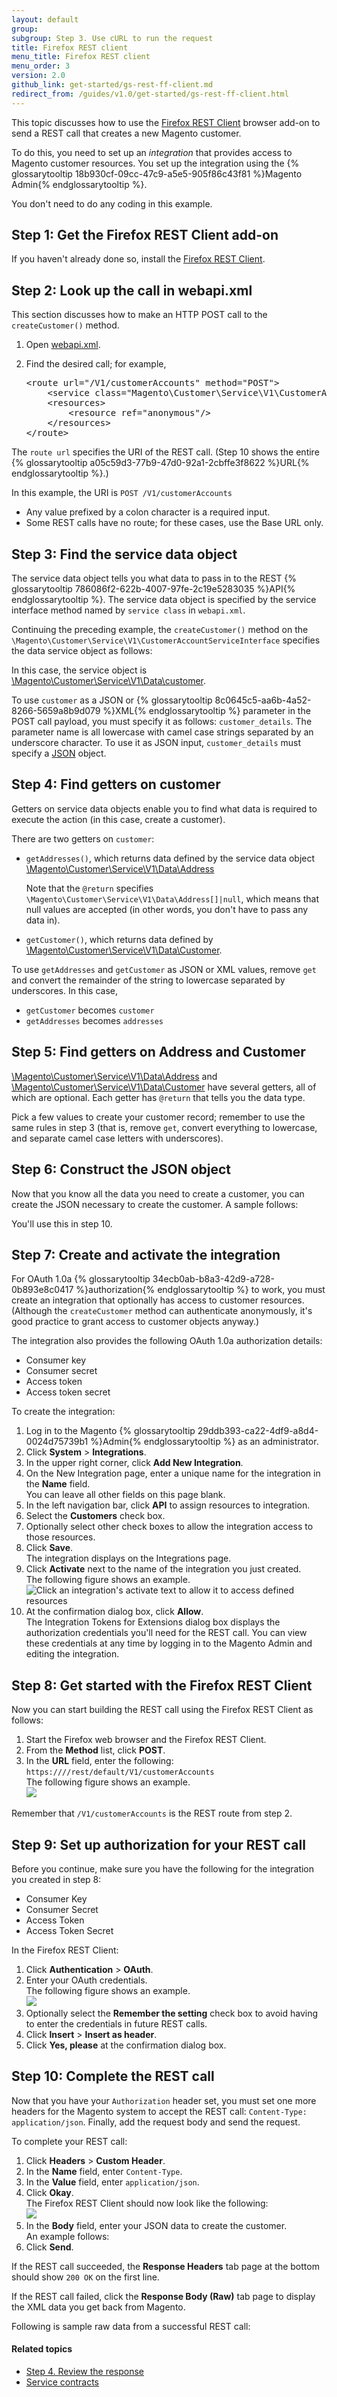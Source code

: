```yaml
---
layout: default
group:
subgroup: Step 3. Use cURL to run the request
title: Firefox REST client
menu_title: Firefox REST client
menu_order: 3
version: 2.0
github_link: get-started/gs-rest-ff-client.md
redirect_from: /guides/v1.0/get-started/gs-rest-ff-client.html
---
```


This topic discusses how to use the <a href="https://addons.mozilla.org/en-US/firefox/addon/restclient/" target="_blank">Firefox REST Client</a> browser add-on to send a REST call that creates a new Magento customer.

To do this, you need to set up an _integration_ that provides access to Magento customer resources. You set up the integration using the {% glossarytooltip 18b930cf-09cc-47c9-a5e5-905f86c43f81 %}Magento Admin{% endglossarytooltip %}.

You don't need to do any coding in this example.

<div id="accordion">
<h2>Step 1: Get the Firefox REST Client add-on</h2>
<div><p>If you haven't already done so, install the <a href="https://addons.mozilla.org/en-US/firefox/addon/restclient/" target="_blank">Firefox REST Client</a>.</p>
</div>

<h2>Step 2: Look up the call in webapi.xml</h2>
<div><p>This section discusses how to make an HTTP POST call to the <code>createCustomer()</code> method.</p>
<ol><li>Open <a href="{{ site.mage2000url }}app/code/Magento/Customer/etc/webapi.xml" target="_blank">webapi.xml</a>.</li>
<li><p>Find the desired call; for example,</p>
<pre>
&lt;route url="/V1/customerAccounts" method="POST">
    &lt;service class="Magento\Customer\Service\V1\CustomerAccountServiceInterface" method="createCustomer"/>
    &lt;resources>
        &lt;resource ref="anonymous"/>
    &lt;/resources>
&lt;/route>
</pre></li></ol>
<p>The <code>route url</code> specifies the URI of the REST call. (Step 10 shows the entire {% glossarytooltip a05c59d3-77b9-47d0-92a1-2cbffe3f8622 %}URL{% endglossarytooltip %}.)</p>
<p>In this example, the URI is <code>POST /V1/customerAccounts</code></p>
<div class="bs-callout bs-callout-info" id="info">
  <ul class="note"><li>Any value prefixed by a colon character is a required input.</li>
  <li>Some REST calls have no route; for these cases, use the Base URL only.</li></ul>
  </div>

</div>

<h2>Step 3: Find the service data object</h2>
<div>
<p>The service data object tells you what data to pass in to the REST {% glossarytooltip 786086f2-622b-4007-97fe-2c19e5283035 %}API{% endglossarytooltip %}. The service data object is specified by the service interface method named by <code>service class</code> in <code>webapi.xml</code>.</p>
<p>Continuing the preceding example, the <code>createCustomer()</code> method on the <code>\Magento\Customer\Service\V1\CustomerAccountServiceInterface</code> specifies the data service object as follows:</p>
<script src="https://gist.github.com/xcomSteveJohnson/9775420.js"></script>
<p>In this case, the service object is <a href="{{ site.mage2000url }}app/code/Magento/Customer/Service/V1/Data/customer.php" target="_blank">\Magento\Customer\Service\V1\Data\customer</a>.</p>
<div class="bs-callout bs-callout-info" id="info">
  <p>To use <code>customer</code> as a JSON or {% glossarytooltip 8c0645c5-aa6b-4a52-8266-5659a8b9d079 %}XML{% endglossarytooltip %} parameter in the POST call payload, you must specify it as follows: <code>customer_details</code>. The parameter name is all lowercase with camel case strings separated by an underscore character. To use it as JSON input, <code>customer_details</code> must specify a <a href="http://www.json.com/" target="_blank">JSON</a> object.</p>
  </div>
</div>

<h2>Step 4: Find getters on customer</h2>
<div>
<p>Getters on service data objects enable you to find what data is required to execute the action (in this case, create a customer).</p>
<p>There are two getters on <code>customer</code>:</p>
<ul><li><p><code>getAddresses()</code>, which returns data defined by the service data object <a href="{{ site.mage2000url }}app/code/Magento/Customer/Service/V1/Data/Address.php" target="_blank">\Magento\Customer\Service\V1\Data\Address</a></p>
<p>Note that the <code>@return</code> specifies <code>\Magento\Customer\Service\V1\Data\Address[]|null</code>, which means that null values are accepted (in other words, you don't have to pass any data in).</p></li>
<li><code>getCustomer()</code>, which returns data defined by <a href="{{ site.mage2000url }}app/code/Magento/Customer/Service/V1/Data/Customer.php" target="_blank">\Magento\Customer\Service\V1\Data\Customer</a>.</li></ul>
<div class="bs-callout bs-callout-info" id="info">
<p>To use <code>getAddresses</code> and <code>getCustomer</code> as JSON or XML values, remove <code>get</code> and convert the remainder of the string to lowercase separated by underscores. In this case,</p>
  <ul class="note"><li><code>getCustomer</code> becomes <code>customer</code></li>
<li><code>getAddresses</code> becomes <code>addresses</code></li></ul>
  </div>
</div>

<h2>Step 5: Find getters on Address and Customer</h2>
<div>
<p><a href="{{ site.mage2000url }}app/code/Magento/Customer/Service/V1/Data/Address.php" target="_blank">\Magento\Customer\Service\V1\Data\Address</a> and <a href="{{ site.mage2000url }}app/code/Magento/Customer/Service/V1/Data/Customer.php" target="_blank">\Magento\Customer\Service\V1\Data\Customer</a> have several getters, all of which are optional. Each getter has <code>@return</code> that tells you the data type.</p>
<p>Pick a few values to create your customer record; remember to use the same rules in step 3 (that is, remove <code>get</code>, convert everything to lowercase, and separate camel case letters with underscores).</p>
</div>

<h2>Step 6: Construct the JSON object</h2>
<div><p>Now that you know all the data you need to create a customer, you can create the JSON necessary to create the customer. A sample follows:</p>
<script src="https://gist.github.com/xcomSteveJohnson/3901c6cf9d41964bd319.js"></script>
<p>You'll use this in step 10.</p>
</div>

<h2>Step 7: Create and activate the integration</h2>
<div><p>For OAuth 1.0a {% glossarytooltip 34ecb0ab-b8a3-42d9-a728-0b893e8c0417 %}authorization{% endglossarytooltip %} to work, you must create an integration that optionally has access to customer resources. (Although the <code>createCustomer</code> method can authenticate anonymously, it's good practice to grant access to customer objects anyway.)</p>
<p>The integration also provides the following OAuth 1.0a authorization details:</p>
<ul><li>Consumer key</li>
<li>Consumer secret</li>
<li>Access token</li>
<li>Access token secret</li></ul>
<p>To create the integration:</p>
<ol><li>Log in to the Magento {% glossarytooltip 29ddb393-ca22-4df9-a8d4-0024d75739b1 %}Admin{% endglossarytooltip %} as an administrator.</li>
<li>Click <strong>System</strong> > <strong>Integrations</strong>.</li>
<li>In the upper right corner, click <strong>Add New Integration</strong>.</li>
<li>On the New Integration page, enter a unique name for the integration in the <strong>Name</strong> field.<br>
You can leave all other fields on this page blank.</li>
<li>In the left navigation bar, click <strong>API</strong> to assign resources to integration.</li>
<li>Select the <strong>Customers</strong> check box.</li>
<li>Optionally select other check boxes to allow the integration access to those resources.</li>
<li>Click <strong>Save</strong>.<br>
The integration displays on the Integrations page.<br></li>
<li>Click <strong>Activate</strong> next to the name of the integration you just created.<br>
The following figure shows an example.<br>
<img src="{{ site.baseurl }}/common/images/rest_create-integration1.png" alt="Click an integration's activate text to allow it to access defined resources"></li>
<li>At the confirmation dialog box, click <strong>Allow</strong>.<br>
The Integration Tokens for Extensions dialog box displays the authorization credentials you'll need for the REST call. You can view these credentials at any time by logging in to the Magento Admin and editing the integration.</li></ol>
</div>

<h2>Step 8: Get started with the Firefox REST Client</h2>
<div><p>Now you can start building the REST call using the Firefox REST Client as follows:</p>
<ol><li>Start the Firefox web browser and the Firefox REST Client.</li>
<li>From the <strong>Method</strong> list, click <strong>POST</strong>.</li>
<li>In the <strong>URL</strong> field, enter the following:<br>
<code>https://<your Magento host or IP>/<your Magento install dir>/rest/default/V1/customerAccounts</code><br>
The following figure shows an example.<br>
<img src="{{ site.baseurl }}/common/images/rest_ff-rest-initial-url.png"></li></ol>
<div class="bs-callout bs-callout-info" id="info">
  <p>Remember that <code>/V1/customerAccounts</code> is the REST route from step 2.</p>
  </div>
</div>

<h2>Step 9: Set up authorization for your REST call</h2>
<div>
<p>Before you continue, make sure you have the following for the integration you created in step 8:</p>
<ul><li>Consumer Key</li>
<li>Consumer Secret</li>
<li>Access Token</li>
<li>Access Token Secret</li></ul>
<p>In the Firefox REST Client:</p>
<ol><li>Click <strong>Authentication</strong> > <strong>OAuth</strong>.</li>
<li>Enter your OAuth credentials.<br>
The following figure shows an example.<br>
<img src="{{ site.baseurl }}/common/images/rest_oauth-creds.png"></li>
<li>Optionally select the <strong>Remember the setting</strong> check box to avoid having to enter the credentials in future REST calls.</li>
<li>Click <strong>Insert</strong> > <strong>Insert as header</strong>.</li>
<li>Click <strong>Yes, please</strong> at the confirmation dialog box.</li></ol>
</div>

<h2>Step 10: Complete the REST call</h2>
<div>
<p>Now that you have your <code>Authorization</code> header set, you must set one more headers for the Magento system to accept the REST call: <code>Content-Type: application/json</code>. Finally, add the request body and send the request.</p>
<p>To complete your REST call:</p>
<ol><li>Click <strong>Headers</strong> > <strong>Custom Header</strong>.</li>
<li>In the <strong>Name</strong> field, enter <code>Content-Type</code>.</li>
<li>In the <strong>Value</strong> field, enter <code>application/json</code>.</li>
<li>Click <strong>Okay</strong>.<br>
The Firefox REST Client should now look like the following:<br>
<img src="{{ site.baseurl }}/common/images/rest_client-with-headers.png"></li>
<li>In the <strong>Body</strong> field, enter your JSON data to create the customer.<br>
An example follows:<br>
<script src="https://gist.github.com/xcomSteveJohnson/3901c6cf9d41964bd319.js"></script></li>
<li>Click <strong>Send</strong>.</li></ol>
<p>If the REST call succeeded, the <strong>Response Headers</strong> tab page at the bottom should show <code>200 OK</code> on the first line.</p>
<p>If the REST call failed, click the <strong>Response Body (Raw)</strong> tab page to display the XML data you get back from Magento.</p>
<p>Following is sample raw data from a successful REST call:</p>
<script src="https://gist.github.com/xcomSteveJohnson/fed484b41f9fbdd46331.js"></script>

<h4 id="svcs_rest_reltop">Related topics</h4>


<ul><li><a href="{{ page.baseurl }}get-started/gs-web-api-response.html">Step 4. Review the response</a></li>
<li><a href="{{ page.baseurl }}extension-dev-guide/service-contracts/service-contracts.html">Service contracts</a></li>
</ul>

